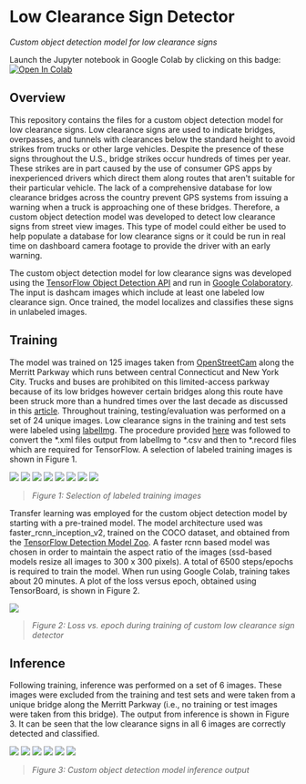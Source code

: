 # Low Clearance Sign Detector
*Custom object detection model for low clearance signs*

Launch the Jupyter notebook in Google Colab by clicking on this badge: [![Open In Colab](https://colab.research.google.com/assets/colab-badge.svg)](https://colab.research.google.com/github/lbborkowski/low-clearance-detector/blob/master/low_clearance_detector_200426.ipynb)

## Overview
This repository contains the files for a custom object detection model for low clearance signs. Low clearance signs are used to indicate bridges, overpasses, and tunnels with clearances below the standard height to avoid strikes from trucks or other large vehicles. Despite the presence of these signs throughout the U.S., bridge strikes occur hundreds of times per year. These strikes are in part caused by the use of consumer GPS apps by inexperienced drivers which direct them along routes that aren't suitable for their particular vehicle. The lack of a comprehensive database for low clearance bridges across the country prevent GPS systems from issuing a warning when a truck is approaching one of these bridges. Therefore, a custom object detection model was developed to detect low clearance signs from street view images. This type of model could either be used to help populate a database for low clearance signs or it could be run in real time on dashboard camera footage to provide the driver with an early warning. 

The custom object detection model for low clearance signs was developed using the [TensorFlow Object Detection API](https://github.com/tensorflow/models/tree/master/research/object_detection) and run in [Google Colaboratory](https://colab.research.google.com/notebooks/welcome.ipynb). The input is dashcam images which include at least one labeled low clearance sign. Once trained, the model localizes and classifies these signs in unlabeled images.

## Training

The model was trained on 125 images taken from [OpenStreetCam](https://openstreetcam.org/) along the Merritt Parkway which runs between central Connecticut and New York City. Trucks and buses are prohibited on this limited-access parkway because of its low bridges however certain bridges along this route have been struck more than a hundred times over the last decade as discussed in this [article](https://www.governing.com/community/Truck-Hits-Overpass-and-Inspiration-Hits-Blumenthal.html). Throughout training, testing/evaluation was performed on a set of 24 unique images. Low clearance signs in the training and test sets were labeled using [labelImg](https://github.com/tzutalin/labelImg). The procedure provided [here](https://tensorflow-object-detection-api-tutorial.readthedocs.io/en/latest/training.html#) was followed to convert the *.xml files output from labelImg to *.csv and then to *.record files which are required for TensorFlow. A selection of labeled training images is shown in Figure 1.

![](/READMEimages/train_01.png) ![](/READMEimages/train_02.png) ![](/READMEimages/train_11.png) ![](/READMEimages/train_04.png) ![](/READMEimages/train_06.png) ![](/READMEimages/train_07.png) ![](/READMEimages/train_08.png) ![](/READMEimages/train_10.png)
> *Figure 1: Selection of labeled training images*

Transfer learning was employed for the custom object detection model by starting with a pre-trained model. The model architecture used was faster_rcnn_inception_v2, trained on the COCO dataset, and obtained from the [TensorFlow Detection Model Zoo](https://github.com/tensorflow/models/blob/master/research/object_detection/g3doc/detection_model_zoo.md). A faster rcnn based model was chosen in order to maintain the aspect ratio of the images (ssd-based models resize all images to 300 x 300 pixels). A total of 6500 steps/epochs is required to train the model. When run using Google Colab, training takes about 20 minutes. A plot of the loss versus epoch, obtained using TensorBoard, is shown in Figure 2.

![](/READMEimages/loss_plot.png)
> *Figure 2: Loss vs. epoch during training of custom low clearance sign detector*

## Inference
Following training, inference was performed on a set of 6 images. These images were excluded from the training and test sets and were taken from a unique bridge along the Merritt Parkway (i.e., no training or test images were taken from this bridge). The output from inference is shown in Figure 3. It can be seen that the low clearance signs in all 6 images are correctly detected and classified.

![](/READMEimages/valid_1.png) ![](/READMEimages/valid_2.png) ![](/READMEimages/valid_3.png) ![](/READMEimages/valid_4.png) ![](/READMEimages/valid_5.png) ![](/READMEimages/valid_6.png)
> *Figure 3: Custom object detection model inference output*
